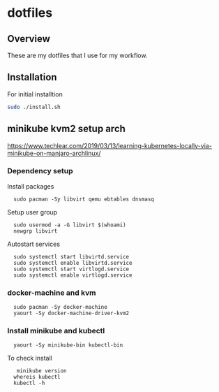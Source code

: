 # dotfiles
## Overview

These are my dotfiles that I use for my workflow. 

## Installation

For initial installtion

```bash
sudo ./install.sh
```

## minikube kvm2 setup arch

https://www.techlear.com/2019/03/13/learning-kubernetes-locally-via-minikube-on-manjaro-archlinux/

### Dependency setup

Install packages
```
  sudo pacman -Sy libvirt qemu ebtables dnsmasq
```

Setup user group
``` 
  sudo usermod -a -G libvirt $(whoami)
  newgrp libvirt
```

Autostart services
```
  sudo systemctl start libvirtd.service
  sudo systemctl enable libvirtd.service
  sudo systemctl start virtlogd.service
  sudo systemctl enable virtlogd.service
```

### docker-machine and kvm

```
  sudo pacman -Sy docker-machine
  yaourt -Sy docker-machine-driver-kvm2
```

### Install minikube and kubectl

```
  yaourt -Sy minikube-bin kubectl-bin
```

To check install 

```
   minikube version
  whereis kubectl
  kubectl -h
```


